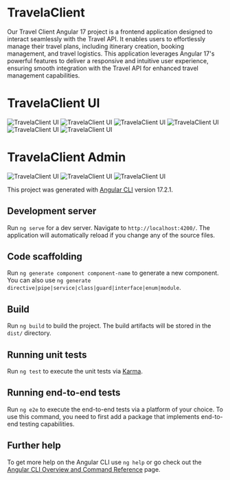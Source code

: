 # TravelaClient
Our Travel Client Angular 17 project is a frontend application designed to interact seamlessly with the Travel API. It enables users to effortlessly manage their travel plans, including itinerary creation, booking management, and travel logistics. This application leverages Angular 17's powerful features to deliver a responsive and intuitive user experience, ensuring smooth integration with the Travel API for enhanced travel management capabilities.

# TravelaClient UI
![TravelaClient UI](https://github.com/alihankuru/Travela/blob/master/Travela.WebUI/wwwroot/Images/a2.png)
![TravelaClient UI](https://github.com/alihankuru/Travela/blob/master/Travela.WebUI/wwwroot/Images/a3.png)
![TravelaClient UI](https://github.com/alihankuru/Travela/blob/master/Travela.WebUI/wwwroot/Images/a4.png)
![TravelaClient UI](https://github.com/alihankuru/Travela/blob/master/Travela.WebUI/wwwroot/Images/a5.png)
![TravelaClient UI](https://github.com/alihankuru/Travela/blob/master/Travela.WebUI/wwwroot/Images/a6.png)
![TravelaClient UI](https://github.com/alihankuru/Travela/blob/master/Travela.WebUI/wwwroot/Images/a7.png)

# TravelaClient Admin
![TravelaClient UI](https://github.com/alihankuru/Travela/blob/master/Travela.WebUI/wwwroot/Images/a8.png)
![TravelaClient UI](https://github.com/alihankuru/Travela/blob/master/Travela.WebUI/wwwroot/Images/a9.png)
![TravelaClient UI](https://github.com/alihankuru/Travela/blob/master/Travela.WebUI/wwwroot/Images/a10.png)



This project was generated with [Angular CLI](https://github.com/angular/angular-cli) version 17.2.1.

## Development server

Run `ng serve` for a dev server. Navigate to `http://localhost:4200/`. The application will automatically reload if you change any of the source files.

## Code scaffolding

Run `ng generate component component-name` to generate a new component. You can also use `ng generate directive|pipe|service|class|guard|interface|enum|module`.

## Build

Run `ng build` to build the project. The build artifacts will be stored in the `dist/` directory.

## Running unit tests

Run `ng test` to execute the unit tests via [Karma](https://karma-runner.github.io).

## Running end-to-end tests

Run `ng e2e` to execute the end-to-end tests via a platform of your choice. To use this command, you need to first add a package that implements end-to-end testing capabilities.

## Further help

To get more help on the Angular CLI use `ng help` or go check out the [Angular CLI Overview and Command Reference](https://angular.io/cli) page.
